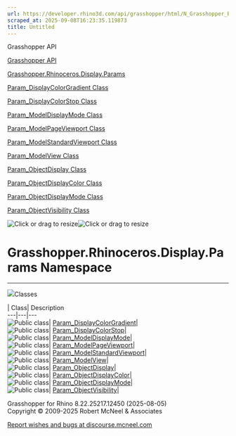 ```yaml
---
url: https://developer.rhino3d.com/api/grasshopper/html/N_Grasshopper_Rhinoceros_Display_Params.htm#!
scraped_at: 2025-09-08T16:23:35.119873
title: Untitled
---
```


Grasshopper API

[Grasshopper API](../html/723c01da-9986-4db2-8f53-6f3a7494df75.htm
"Grasshopper API")

[Grasshopper.Rhinoceros.Display.Params](../html/N_Grasshopper_Rhinoceros_Display_Params.htm
"Grasshopper.Rhinoceros.Display.Params")

[Param_DisplayColorGradient
Class](../html/T_Grasshopper_Rhinoceros_Display_Params_Param_DisplayColorGradient.htm
"Param_DisplayColorGradient Class")

[Param_DisplayColorStop
Class](../html/T_Grasshopper_Rhinoceros_Display_Params_Param_DisplayColorStop.htm
"Param_DisplayColorStop Class")

[Param_ModelDisplayMode
Class](../html/T_Grasshopper_Rhinoceros_Display_Params_Param_ModelDisplayMode.htm
"Param_ModelDisplayMode Class")

[Param_ModelPageViewport
Class](../html/T_Grasshopper_Rhinoceros_Display_Params_Param_ModelPageViewport.htm
"Param_ModelPageViewport Class")

[Param_ModelStandardViewport
Class](../html/T_Grasshopper_Rhinoceros_Display_Params_Param_ModelStandardViewport.htm
"Param_ModelStandardViewport Class")

[Param_ModelView
Class](../html/T_Grasshopper_Rhinoceros_Display_Params_Param_ModelView.htm
"Param_ModelView Class")

[Param_ObjectDisplay
Class](../html/T_Grasshopper_Rhinoceros_Display_Params_Param_ObjectDisplay.htm
"Param_ObjectDisplay Class")

[Param_ObjectDisplayColor
Class](../html/T_Grasshopper_Rhinoceros_Display_Params_Param_ObjectDisplayColor.htm
"Param_ObjectDisplayColor Class")

[Param_ObjectDisplayMode
Class](../html/T_Grasshopper_Rhinoceros_Display_Params_Param_ObjectDisplayMode.htm
"Param_ObjectDisplayMode Class")

[Param_ObjectVisibility
Class](../html/T_Grasshopper_Rhinoceros_Display_Params_Param_ObjectVisibility.htm
"Param_ObjectVisibility Class")

![Click or drag to resize](../icons/TocOpen.gif)![Click or drag to
resize](../icons/TocClose.gif)

# Grasshopper.Rhinoceros.Display.Params Namespace  
  
---  
  
![](../icons/SectionExpanded.png)Classes

| Class| Description  
---|---|---  
![Public class](../icons/pubclass.gif)|
[Param_DisplayColorGradient](T_Grasshopper_Rhinoceros_Display_Params_Param_DisplayColorGradient.htm)|  
![Public class](../icons/pubclass.gif)|
[Param_DisplayColorStop](T_Grasshopper_Rhinoceros_Display_Params_Param_DisplayColorStop.htm)|  
![Public class](../icons/pubclass.gif)|
[Param_ModelDisplayMode](T_Grasshopper_Rhinoceros_Display_Params_Param_ModelDisplayMode.htm)|  
![Public class](../icons/pubclass.gif)|
[Param_ModelPageViewport](T_Grasshopper_Rhinoceros_Display_Params_Param_ModelPageViewport.htm)|  
![Public class](../icons/pubclass.gif)|
[Param_ModelStandardViewport](T_Grasshopper_Rhinoceros_Display_Params_Param_ModelStandardViewport.htm)|  
![Public class](../icons/pubclass.gif)|
[Param_ModelView](T_Grasshopper_Rhinoceros_Display_Params_Param_ModelView.htm)|  
![Public class](../icons/pubclass.gif)|
[Param_ObjectDisplay](T_Grasshopper_Rhinoceros_Display_Params_Param_ObjectDisplay.htm)|  
![Public class](../icons/pubclass.gif)|
[Param_ObjectDisplayColor](T_Grasshopper_Rhinoceros_Display_Params_Param_ObjectDisplayColor.htm)|  
![Public class](../icons/pubclass.gif)|
[Param_ObjectDisplayMode](T_Grasshopper_Rhinoceros_Display_Params_Param_ObjectDisplayMode.htm)|  
![Public class](../icons/pubclass.gif)|
[Param_ObjectVisibility](T_Grasshopper_Rhinoceros_Display_Params_Param_ObjectVisibility.htm)|  
  
Grasshopper for Rhino 8.22.25217.12450 (2025-08-05)  
Copyright © 2009-2025 Robert McNeel & Associates

[Report wishes and bugs at
discourse.mcneel.com](https://discourse.mcneel.com/c/grasshopper)

